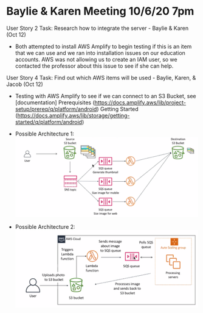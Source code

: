 # Baylie & Karen Meeting 10/6/20 7pm

User Story 2 Task: Research how to integrate the server - Baylie & Karen (Oct 12)

- Both attempted to install AWS Amplify to begin testing if this is an item that we can use and we ran into installation issues on our  education accounts. AWS was not allowing us to create an IAM user, so we contacted the professor about this issue to see if she can help.


User Story 4 Task: Find out which AWS items will be used - Baylie, Karen, & Jacob (Oct 12)

- Testing with AWS Amplify to see if we can connect to an S3 Bucket, see [documentation]
Prerequisites
  (https://docs.amplify.aws/lib/project-setup/prereq/q/platform/android)
Getting Started
  (https://docs.amplify.aws/lib/storage/getting-started/q/platform/android)

- Possible Architecture 1:
![1](arch1.png)

- Possible Architecture 2: 
![2](arch2.png)

